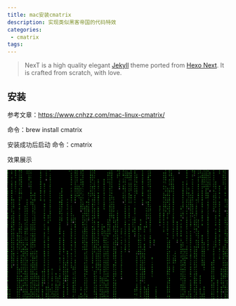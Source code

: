 ```yaml
---
title: mac安装cmatrix
description: 实现类似黑客帝国的代码特效
categories:
 - cmatrix
tags:
---
```


> NexT is a high quality elegant [Jekyll](https://jekyllrb.com) theme ported from [Hexo Next](https://github.com/iissnan/hexo-theme-next). It is crafted from scratch, with love.



##  安装

参考文章：https://www.cnhzz.com/mac-linux-cmatrix/

命令：brew install cmatrix

安装成功后启动
命令：cmatrix

效果展示

![cmatrix_demo](https://github.com/hzheng93/PictureLibrary/blob/master/pictureLib/WX20180928-154126@2x.png)


